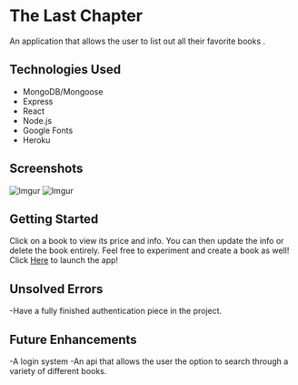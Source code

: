 # The Last Chapter 

An application that allows the user to list out all their favorite books .

## Technologies Used

- MongoDB/Mongoose
- Express
- React
- Node.js
- Google Fonts
- Heroku

## Screenshots

![Imgur](https://imgur.com/sE1Nl3w.png)
![Imgur](https://imgur.com/LesO1wi.png)

## Getting Started

Click on a book to view its price and info. You can then update the info or delete the book entirely. Feel free to experiment and create a book as well!
Click [Here](https://thelastchapter.netlify.app/) to launch the app!

## Unsolved Errors

-Have a fully finished authentication piece in the project.

## Future Enhancements

-A login system
-An api that allows the user the option to search through a variety of different books.

